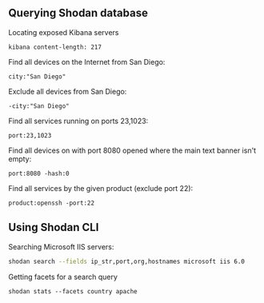 ## Querying Shodan database

Locating exposed Kibana servers

```text
kibana content-length: 217
```

Find all devices on the Internet from San Diego:

```text
city:"San Diego"
```

Exclude all devices from San Diego:

```text
-city:"San Diego"
```

Find all services running on ports 23,1023:

```text
port:23,1023
```

Find all devices on with port 8080 opened where the main text banner isn't empty:

```text
port:8080 -hash:0
```

Find all services by the given product (exclude port 22):

```text
product:openssh -port:22
```

## Using Shodan CLI

Searching Microsoft IIS servers:

```bash
shodan search --fields ip_str,port,org,hostnames microsoft iis 6.0
```

Getting facets for a search query

```text
shodan stats --facets country apache
```

